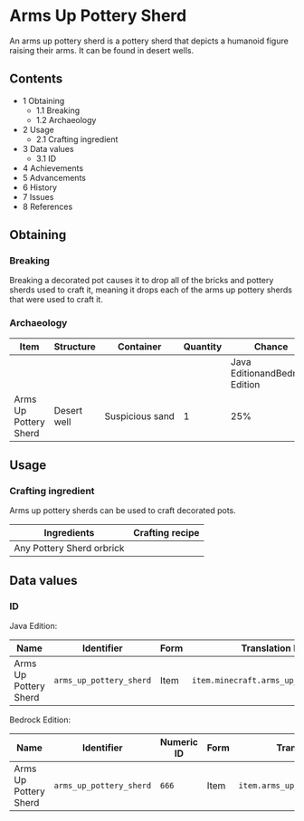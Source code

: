 # Arms Up Pottery Sherd
An arms up pottery sherd is a pottery sherd that depicts a humanoid figure raising their arms. It can be found in desert wells.

## Contents
- 1 Obtaining
	- 1.1 Breaking
	- 1.2 Archaeology
- 2 Usage
	- 2.1 Crafting ingredient
- 3 Data values
	- 3.1 ID
- 4 Achievements
- 5 Advancements
- 6 History
- 7 Issues
- 8 References

## Obtaining
### Breaking
Breaking a decorated pot causes it to drop all of the bricks and pottery sherds used to craft it, meaning it drops each of the arms up pottery sherds that were used to craft it.

### Archaeology
| Item                  | Structure   | Container       | Quantity | Chance                         |
|-----------------------|-------------|-----------------|----------|--------------------------------|
|                       |             |                 |          | Java EditionandBedrock Edition |
| Arms Up Pottery Sherd | Desert well | Suspicious sand | 1        | 25%                            |

## Usage
### Crafting ingredient
Arms up pottery sherds can be used to craft decorated pots.

| Ingredients               | Crafting recipe |
|---------------------------|-----------------|
| Any Pottery Sherd orbrick |                 |

## Data values
### ID
Java Edition:

| Name                  | Identifier              | Form | Translation key                        |
|-----------------------|-------------------------|------|----------------------------------------|
| Arms Up Pottery Sherd | `arms_up_pottery_sherd` | Item | `item.minecraft.arms_up_pottery_sherd` |

Bedrock Edition:

| Name                  | Identifier              | Numeric ID | Form | Translation key                   |
|-----------------------|-------------------------|------------|------|-----------------------------------|
| Arms Up Pottery Sherd | `arms_up_pottery_sherd` | `666`      | Item | `item.arms_up_pottery_sherd.name` |


